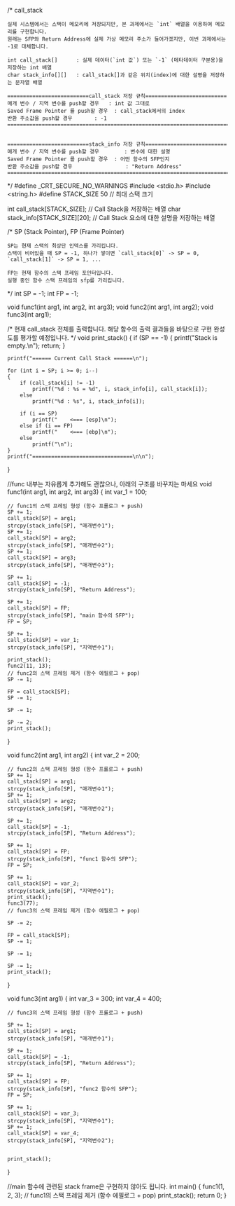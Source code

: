 /*  call_stack

    실제 시스템에서는 스택이 메모리에 저장되지만, 본 과제에서는 `int` 배열을 이용하여 메모리를 구현합니다.
    원래는 SFP와 Return Address에 실제 가상 메모리 주소가 들어가겠지만, 이번 과제에서는 -1로 대체합니다.

    int call_stack[]      : 실제 데이터(`int 값`) 또는 `-1` (메타데이터 구분용)을 저장하는 int 배열
    char stack_info[][]   : call_stack[]과 같은 위치(index)에 대한 설명을 저장하는 문자열 배열

    ==========================call_stack 저장 규칙==========================
    매개 변수 / 지역 변수를 push할 경우   : int 값 그대로
    Saved Frame Pointer 를 push할 경우  : call_stack에서의 index
    반환 주소값을 push할 경우       : -1
    =======================================================================


    ==========================stack_info 저장 규칙==========================
    매개 변수 / 지역 변수를 push할 경우        : 변수에 대한 설명
    Saved Frame Pointer 를 push할 경우  : 어떤 함수의 SFP인지
    반환 주소값을 push할 경우                 : "Return Address"
    ========================================================================
*/
#define _CRT_SECURE_NO_WARNINGS
#include <stdio.h>
#include <string.h>
#define STACK_SIZE 50 // 최대 스택 크기

int     call_stack[STACK_SIZE];         // Call Stack을 저장하는 배열
char    stack_info[STACK_SIZE][20];     // Call Stack 요소에 대한 설명을 저장하는 배열

/*  SP (Stack Pointer), FP (Frame Pointer)

    SP는 현재 스택의 최상단 인덱스를 가리킵니다.
    스택이 비어있을 때 SP = -1, 하나가 쌓이면 `call_stack[0]` -> SP = 0, `call_stack[1]` -> SP = 1, ...

    FP는 현재 함수의 스택 프레임 포인터입니다.
    실행 중인 함수 스택 프레임의 sfp를 가리킵니다.
*/
int SP = -1;
int FP = -1;

void func1(int arg1, int arg2, int arg3);
void func2(int arg1, int arg2);
void func3(int arg1);

/*
    현재 call_stack 전체를 출력합니다.
    해당 함수의 출력 결과들을 바탕으로 구현 완성도를 평가할 예정입니다.
*/
void print_stack()
{
    if (SP == -1)
    {
        printf("Stack is empty.\n");
        return;
    }

    printf("====== Current Call Stack ======\n");

    for (int i = SP; i >= 0; i--)
    {
        if (call_stack[i] != -1)
            printf("%d : %s = %d", i, stack_info[i], call_stack[i]);
        else
            printf("%d : %s", i, stack_info[i]);

        if (i == SP)
            printf("    <=== [esp]\n");
        else if (i == FP)
            printf("    <=== [ebp]\n");
        else
            printf("\n");
    }
    printf("================================\n\n");
}


//func 내부는 자유롭게 추가해도 괜찮으나, 아래의 구조를 바꾸지는 마세요
void func1(int arg1, int arg2, int arg3)
{
    int var_1 = 100;

    // func1의 스택 프레임 형성 (함수 프롤로그 + push)
    SP += 1;
    call_stack[SP] = arg1;
    strcpy(stack_info[SP], "매개변수1");
    SP += 1;
    call_stack[SP] = arg2;
    strcpy(stack_info[SP], "매개변수2");
    SP += 1;
    call_stack[SP] = arg3;
    strcpy(stack_info[SP], "매개변수3");
    
    SP += 1;
    call_stack[SP] = -1;
    strcpy(stack_info[SP], "Return Address");
    
    SP += 1;
    call_stack[SP] = FP;
    strcpy(stack_info[SP], "main 함수의 SFP");
    FP = SP;
    
    SP += 1;
    call_stack[SP] = var_1;
    strcpy(stack_info[SP], "지역변수1");

    print_stack();
    func2(11, 13);
    // func2의 스택 프레임 제거 (함수 에필로그 + pop)
    SP -= 1;

    FP = call_stack[SP];
    SP -= 1;

    SP -= 1;

    SP -= 2;
    print_stack();
}


void func2(int arg1, int arg2)
{
    int var_2 = 200;

    // func2의 스택 프레임 형성 (함수 프롤로그 + push)
    SP += 1;
    call_stack[SP] = arg1;
    strcpy(stack_info[SP], "매개변수1");
    SP += 1;
    call_stack[SP] = arg2;
    strcpy(stack_info[SP], "매개변수2");

    SP += 1;
    call_stack[SP] = -1;
    strcpy(stack_info[SP], "Return Address");

    SP += 1;
    call_stack[SP] = FP;
    strcpy(stack_info[SP], "func1 함수의 SFP");
    FP = SP;

    SP += 1;
    call_stack[SP] = var_2;
    strcpy(stack_info[SP], "지역변수1");
    print_stack();
    func3(77);
    // func3의 스택 프레임 제거 (함수 에필로그 + pop)

    SP -= 2;

    FP = call_stack[SP];
    SP -= 1;

    SP -= 1;

    SP -= 1;
    print_stack();
}


void func3(int arg1)
{
    int var_3 = 300;
    int var_4 = 400;

    // func3의 스택 프레임 형성 (함수 프롤로그 + push)

    SP += 1;
    call_stack[SP] = arg1;
    strcpy(stack_info[SP], "매개변수1");

    SP += 1;
    call_stack[SP] = -1;
    strcpy(stack_info[SP], "Return Address");

    SP += 1;
    call_stack[SP] = FP;
    strcpy(stack_info[SP], "func2 함수의 SFP");
    FP = SP;

    SP += 1;
    call_stack[SP] = var_3;
    strcpy(stack_info[SP], "지역변수1");
    SP += 1;
    call_stack[SP] = var_4;
    strcpy(stack_info[SP], "지역변수2");


    print_stack();
}


//main 함수에 관련된 stack frame은 구현하지 않아도 됩니다.
int main()
{
    func1(1, 2, 3);
    // func1의 스택 프레임 제거 (함수 에필로그 + pop)
    print_stack();
    return 0;
}
